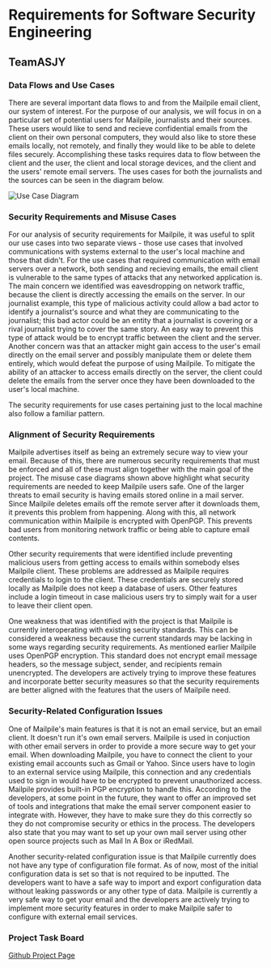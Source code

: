 # Requirements for Software Security Engineering
## TeamASJY


### Data Flows and Use Cases

There are several important data flows to and from the Mailpile email client, our system of interest. For the purpose of our analysis, we will focus in on a particular set of potential users for Mailpile, journalists and their sources. These users would like to send and recieve confidential emails from the client on their own personal computers, they would also like to store these emails locally, not remotely, and finally they would like to be able to delete files securely. Accomplishing these tasks requires data to flow between the client and the user, the client and local storage devices, and the client and the users' remote email servers. The uses cases for both the journalists and the sources can be seen in the diagram below.

![Use Case Diagram](https://i.imgur.com/oe9yyB9.png)



### Security Requirements and Misuse Cases

For our analysis of security requirements for Mailpile, it was useful to split our use cases into two separate views - those use cases that involved communications with systems external to the user's local machine and those that didn't. For the use cases that required communication with email servers over a network, both sending and recieving emails, the email client is vulnerable to the same types of attacks that any networked application is. The main concern we identified was eavesdropping on network traffic, because the client is directly accessing the emails on the server. In our journalist example, this type of malicious activity could allow a bad actor to identify a journalist's source and what they are communicating to the journalist; this bad actor could be an entity that a journalist is covering or a rival journalist trying to cover the same story. An easy way to prevent this type of attack would be to encrypt traffic between the client and the server. Another concern was that an attacker might gain access to the user's email directly on the email server and possibly manipulate them or delete them entirely, which would defeat the purpose of using Mailpile. To mitigate the ability of an attacker to access emails directly on the server, the client could delete the emails from the server once they have been downloaded to the user's local machine.



The security requirements for use cases pertaining just to the local machine also follow a familiar pattern. 



### Alignment of Security Requirements

Mailpile advertises itself as being an extremely secure way to view your email. Because of this, there are numerous security requirements that must be enforced and all of these must align together with the main goal of the project. The misuse case diagrams shown above highlight what security requirements are needed to keep Mailpile users safe. One of the larger threats to email security is having emails stored online in a mail server. Since Mailpile deletes emails off the remote server after it downloads them, it prevents this problem from happening. Along with this, all network communication within Mailpile is encrypted with OpenPGP. This prevents bad users from monitoring network traffic or being able to capture email contents.

Other security requirements that were identified include preventing malicious users from getting access to emails within somebody elses Mailpile client. These problems are addressed as Mailpile requires credentials to login to the client. These credentials are securely stored locally as Mailpile does not keep a database of users. Other features include a login timeout in case malicious users try to simply wait for a user to leave their client open.

One weakness that was identified with the project is that Mailpile is currently interoperating with existing security standards. This can be considered a weakness because the current standards may be lacking in some ways regarding security requirements. As mentioned earlier Mailpile uses OpenPGP encryption. This standard does not encrypt email message headers, so the message subject, sender, and recipients remain unencrypted. The developers are actively trying to improve these features and incorporate better security measures so that the security requirements are better aligned with the features that the users of Mailpile need.



### Security-Related Configuration Issues

One of Mailpile's main features is that it is not an email service, but an email client. It doesn't run it's own email servers. Mailpile is used in conjuction with other email servers in order to provide a more secure way to get your email. When downloading Mailpile, you have to connect the client to your existing email accounts such as Gmail or Yahoo. Since users have to login to an external service using Mailpile, this connection and any credentials used to sign in would have to be encrypted to prevent unauthorized access. Mailpile provides built-in PGP encryption to handle this. According to the developers, at some point in the future, they want to offer an improved set of tools and integrations that make the email server component easier to integrate with. However, they have to make sure they do this correctly so they do not compromise security or ethics in the process. The developers also state that you may want to set up your own mail server using other open source projects such as Mail In A Box or iRedMail. 

Another security-related configuration issue is that Mailpile currently does not have any type of configuration file format. As of now, most of the initial configuration data is set so that is not required to be inputted. The developers want to have a safe way to import and export configuration data without leaking passwords or any other type of data. Mailpile is currently a very safe way to get your email and the developers are actively trying to implement more security features in order to make Mailpile safer to configure with external email services.



### Project Task Board
[Github Project Page](https://github.com/SethRedwine/CSCI8420-TeamASJY/projects/2)
